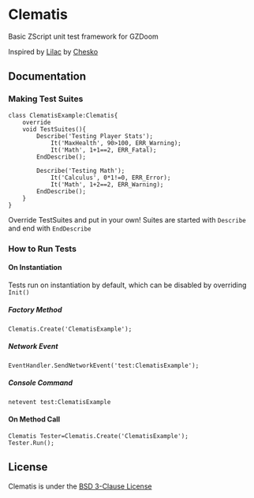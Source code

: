 # Clematis
Basic ZScript unit test framework for GZDoom

Inspired by [Lilac](https://github.com/chesko256/Lilac) by [Chesko](https://github.com/chesko256)

## Documentation
### Making Test Suites
```CSharp
class ClematisExample:Clematis{
    override
    void TestSuites(){
        Describe('Testing Player Stats');
            It('MaxHealth', 90>100, ERR_Warning);
            It('Math', 1+1==2, ERR_Fatal);
        EndDescribe();

        Describe('Testing Math');
            It('Calculus', 0*1!=0, ERR_Error);
            It('Math', 1+2==2, ERR_Warning);
        EndDescribe();
    }
}
```
Override TestSuites and put in your own!
Suites are started with `Describe` and end with `EndDescribe`

### How to Run Tests
#### On Instantiation
Tests run on instantiation by default, which can be disabled by overriding `Init()`
##### Factory Method
```CSharp
Clematis.Create('ClematisExample');
```
##### Network Event
```CSharp
EventHandler.SendNetworkEvent('test:ClematisExample');
```
##### Console Command
```
netevent test:ClematisExample
```
#### On Method Call
```CSharp
Clematis Tester=Clematis.Create('ClematisExample');
Tester.Run();
```

## License
Clematis is under the [BSD 3-Clause License](https://github.com/ZippeyKeys12/clematis/blob/master/LICENSE)
